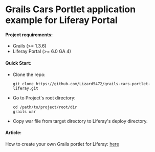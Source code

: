# Grails Cars Portlet application example for Liferay Portal

#### Project requirements:
- Grails (>= 1.3.6)
- Liferay Portal (>= 6.0 GA 4)


#### Quick Start:
* Clone the repo:

    ```git clone https://github.com/Lizard5472/grails-cars-portlet-liferay.git```

* Go to Project's root directory:

    ```
    cd /path/to/project/root/dir
    grails war
    ```

* Copy war file from target directory to Liferay's deploy directory.


#### Article:
How to create your own Grails portlet for Liferay: [here](http://sysgears.com/articles/how-create-your-own-grails-portlet-liferay/ "How to create your own Grails portlet for Liferay")